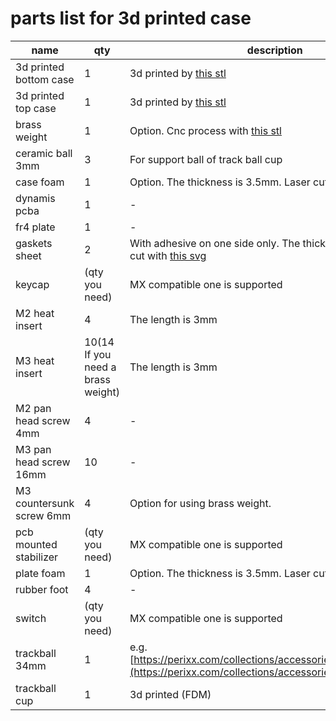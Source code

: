 # parts list for 3d printed case

|name|qty|description|
|---|---|---|
|3d printed bottom case|1|3d printed by [this stl](https://github.com/bbrfkr/dynamis-keyboard/blob/master/case/3dp/gasket-mount-case-bottom-case.stl)|
|3d printed top case|1|3d printed by [this stl](https://github.com/bbrfkr/dynamis-keyboard/blob/master/case/3dp/gasket-mount-case-top-case.stl)|
|brass weight|1|Option. Cnc process with [this stl](https://github.com/bbrfkr/dynamis-keyboard/blob/master/case/3dp/gasket-mount-case-weight.stl)|
|ceramic ball 3mm|3|For support ball of track ball cup|
|case foam|1|Option. The thickness is 3.5mm. Laser cut with [this svg](https://github.com/bbrfkr/dynamis-keyboard/blob/master/case/case-foam.svg)|
|dynamis pcba|1|-|
|fr4 plate|1|-|
|gaskets sheet|2|With adhesive on one side only. The thickness is 2mm. Laser cut with [this svg](https://github.com/bbrfkr/dynamis-keyboard/blob/master/case/gasket.svg)|
|keycap|(qty you need)|MX compatible one is supported|
|M2 heat insert|4|The length is 3mm|
|M3 heat insert|10(14 If you need a brass weight)|The length is 3mm|
|M2 pan head screw 4mm|4|-|
|M3 pan head screw 16mm|10|-|
|M3 countersunk screw 6mm|4|Option for using brass weight.|
|pcb mounted stabilizer|(qty you need)|MX compatible one is supported|
|plate foam|1|Option. The thickness is 3.5mm. Laser cut with [this svg](https://github.com/bbrfkr/dynamis-keyboard/blob/add-docs-logos/case/plate-foam.svg)|
|rubber foot|4|-|
|switch|(qty you need)|MX compatible one is supported|
|trackball 34mm|1|e.g. [https://perixx.com/collections/accessories/products/18047](https://perixx.com/collections/accessories/products/18047)|
|trackball cup|1|3d printed (FDM)|
